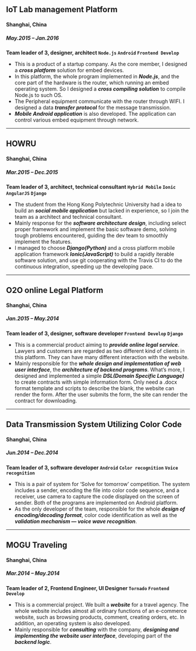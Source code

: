 ## **IoT Lab management Platform**
#### Shanghai, China
##### May.2015 – Jan.2016
**Team leader of 3, designer, architect  `Node.js` `Android` `Frontend Develop`**
* This is a product of a startup company. As the core member, I designed a ***cross platform*** solution for embed devices. 
* In this platform, the whole program implemented in ***Node.js***, and the core part of the hardware is the router, which running an embed operating system. So I designed a ***cross compiling solution*** to compile Node.js to such OS.
* The Peripheral equipment communicate with the router through WIFI. I designed a data ***transfer protocol*** for the message transmission.
* ***Mobile Android application*** is also developed. The application can control various embed equipment through network.

***

## **HOWRU**
#### Shanghai, China
##### Mar.2015 – Dec.2015
**Team leader of 3, architect, technical consultant `Hybrid Mobile` `Ionic` `AngularJS` `Django`**
* The student from the Hong Kong Polytechnic University had a idea to build an ***social mobile application*** but lacked in experience, so I join the team as a architect and technical consultant.
* Mainly response for the ***software architecture design***, including select proper framework and implement the basic software demo, solving tough problems encountered, guiding the dev team to smoothly implement the features.
* I managed to choose ***Django(Python)*** and a cross platform mobile application framework ***Ionic(JavaScript)*** to build a rapidly iterable software solution, and use git cooperating with the Travis CI to do the continuous integration, speeding up the developing pace.

***

## **O2O online Legal Platform**
#### Shanghai, China
##### Jan.2015 – May.2014
**Team leader of 3, designer, software developer `Frontend Develop` `Django`**
* This is a commercial product aiming to ***provide online legal service***. Lawyers and customers are regarded as two different kind of clients in this platform. They can have many different interaction with the website.
* Mainly responsible for the ***whole design and implementation of web user interface***, the ***architecture of backend programs***. What’s more, I designed and implemented a simple ***DSL(Domain Specific Language)*** to create contracts with simple information form. Only need a .docx format template and scripts to describe the blank, the website can render the form. After the user submits the form, the site can render the contract for downloading.

***

## **Data Transmission System Utilizing Color Code**
#### Shanghai, China
##### Jun.2014 – Dec.2014
**Team leader of 3, software developer `Android` `Color recognition` `Voice recognition`**
* This is a pair of system for ‘Solve for tomorrow’ competition. The system includes a sender, encoding the file into color code sequence, and a receiver, use camera to capture the code displayed on the screen of sender. Both of the programs are implemented on Android platform.
* As the only developer of the team, responsible for the whole ***design of encoding/decoding format***, color code identification as well as the ***validation mechanism — voice wave recognition***.

***

## **MOGU Traveling**
#### Shanghai, China
##### Mar.2014 – May.2014
**Team leader of 2, Frontend Engineer, UI Designer `Tornado` `Frontend Develop`**
* This is a commercial project. We built a ***website*** for a travel agency. The whole website includes almost all ordinary functions of an e-commerce website, such as browsing products, comment, creating orders, etc. In addition, an operating system is also developed.
* Mainly responsible for ***consulting*** with the company, ***designing and implementing the website user interface***, developing part of the ***backend logic***.
